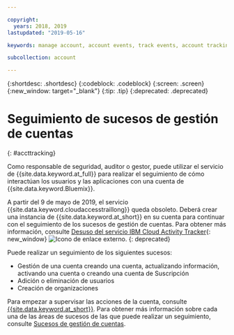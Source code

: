 ```yaml
---

copyright:
  years: 2018, 2019
lastupdated: "2019-05-16"

keywords: manage account, account events, track events, account tracking, monitoring

subcollection: account

---
```


{:shortdesc: .shortdesc}
{:codeblock: .codeblock}
{:screen: .screen}
{:new_window: target="_blank"}
{:tip: .tip}
{:deprecated: .deprecated}

# Seguimiento de sucesos de gestión de cuentas
{: #accttracking}

Como responsable de seguridad, auditor o gestor, puede utilizar el servicio de {{site.data.keyword.at_full}} para realizar el seguimiento de cómo interactúan los usuarios y las aplicaciones con una cuenta de {{site.data.keyword.Bluemix}}.

A partir del 9 de mayo de 2019, el servicio {{site.data.keyword.cloudaccesstraillong}} queda obsoleto. Deberá crear una instancia de {{site.data.keyword.at_short}} en su cuenta para continuar con el seguimiento de los sucesos de gestión de cuentas. Para obtener más información, consulte [Desuso del servicio IBM Cloud Activity Tracker](https://www.ibm.com/blogs/bluemix/2019/04/deprecating-ibm-cloud-activity-tracker/){: new_window} ![Icono de enlace externo](../icons/launch-glyph.svg "Icono de enlace externo").
{: deprecated}


Puede realizar un seguimiento de los siguientes sucesos:

* Gestión de una cuenta creando una cuenta, actualizando información, activando una cuenta o creando una cuenta de Suscripción
* Adición o eliminación de usuarios
* Creación de organizaciones

Para empezar a supervisar las acciones de la cuenta, consulte [{{site.data.keyword.at_short}}](/docs/services/Activity-Tracker-with-LogDNA?topic=logdnaat-getting-started). Para obtener más información sobre cada una de las áreas de sucesos de las que puede realizar un seguimiento, consulte [Sucesos de gestión de cuentas](/docs/services/Activity-Tracker-with-LogDNA?topic=logdnaat-at_events_acc_mgt).
